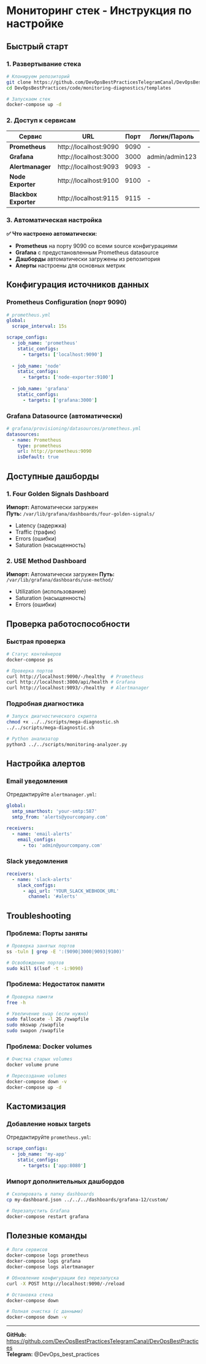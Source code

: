 # Мониторинг стек - Инструкция по настройке

## Быстрый старт

### 1. Развертывание стека

```bash
# Клонируем репозиторий
git clone https://github.com/DevOpsBestPracticesTelegramCanal/DevOpsBestPractices.git
cd DevOpsBestPractices/code/monitoring-diagnostics/templates

# Запускаем стек
docker-compose up -d
```

### 2. Доступ к сервисам

| Сервис | URL | Порт | Логин/Пароль |
|--------|-----|------|--------------|
| **Prometheus** | http://localhost:9090 | 9090 | - |
| **Grafana** | http://localhost:3000 | 3000 | admin/admin123 |
| **Alertmanager** | http://localhost:9093 | 9093 | - |
| **Node Exporter** | http://localhost:9100 | 9100 | - |
| **Blackbox Exporter** | http://localhost:9115 | 9115 | - |

### 3. Автоматическая настройка

**✅ Что настроено автоматически:**

- **Prometheus** на порту 9090 со всеми source конфигурациями
- **Grafana** с предустановленным Prometheus datasource
- **Дашборды** автоматически загружены из репозитория
- **Алерты** настроены для основных метрик

## Конфигурация источников данных

### Prometheus Configuration (порт 9090)

```yaml
# prometheus.yml
global:
  scrape_interval: 15s

scrape_configs:
  - job_name: 'prometheus'
    static_configs:
      - targets: ['localhost:9090']
  
  - job_name: 'node'
    static_configs:
      - targets: ['node-exporter:9100']
  
  - job_name: 'grafana'
    static_configs:
      - targets: ['grafana:3000']
```

### Grafana Datasource (автоматически)

```yaml
# grafana/provisioning/datasources/prometheus.yml
datasources:
  - name: Prometheus
    type: prometheus
    url: http://prometheus:9090
    isDefault: true
```

## Доступные дашборды

### 1. Four Golden Signals Dashboard
**Импорт:** Автоматически загружен  
**Путь:** `/var/lib/grafana/dashboards/four-golden-signals/`
- Latency (задержка)
- Traffic (трафик) 
- Errors (ошибки)
- Saturation (насыщенность)

### 2. USE Method Dashboard  
**Импорт:** Автоматически загружен
**Путь:** `/var/lib/grafana/dashboards/use-method/`
- Utilization (использование)
- Saturation (насыщенность)
- Errors (ошибки)

## Проверка работоспособности

### Быстрая проверка
```bash
# Статус контейнеров
docker-compose ps

# Проверка портов
curl http://localhost:9090/-/healthy  # Prometheus
curl http://localhost:3000/api/health # Grafana  
curl http://localhost:9093/-/healthy  # Alertmanager
```

### Подробная диагностика
```bash
# Запуск диагностического скрипта
chmod +x ../../scripts/mega-diagnostic.sh
../../scripts/mega-diagnostic.sh

# Python анализатор
python3 ../../scripts/monitoring-analyzer.py
```

## Настройка алертов

### Email уведомления
Отредактируйте `alertmanager.yml`:
```yaml
global:
  smtp_smarthost: 'your-smtp:587'
  smtp_from: 'alerts@yourcompany.com'

receivers:
  - name: 'email-alerts'
    email_configs:
      - to: 'admin@yourcompany.com'
```

### Slack уведомления
```yaml
receivers:
  - name: 'slack-alerts'
    slack_configs:
      - api_url: 'YOUR_SLACK_WEBHOOK_URL'
        channel: '#alerts'
```

## Troubleshooting

### Проблема: Порты заняты
```bash
# Проверка занятых портов
ss -tuln | grep -E ':(9090|3000|9093|9100)'

# Освобождение портов
sudo kill $(lsof -t -i:9090)
```

### Проблема: Недостаток памяти
```bash
# Проверка памяти
free -h

# Увеличение swap (если нужно)
sudo fallocate -l 2G /swapfile
sudo mkswap /swapfile
sudo swapon /swapfile
```

### Проблема: Docker volumes
```bash
# Очистка старых volumes
docker volume prune

# Пересоздание volumes
docker-compose down -v
docker-compose up -d
```

## Кастомизация

### Добавление новых targets
Отредактируйте `prometheus.yml`:
```yaml
scrape_configs:
  - job_name: 'my-app'
    static_configs:
      - targets: ['app:8080']
```

### Импорт дополнительных дашбордов
```bash
# Скопировать в папку dashboards
cp my-dashboard.json ../../../dashboards/grafana-12/custom/

# Перезапустить Grafana
docker-compose restart grafana
```

## Полезные команды

```bash
# Логи сервисов
docker-compose logs prometheus
docker-compose logs grafana
docker-compose logs alertmanager

# Обновление конфигурации без перезапуска
curl -X POST http://localhost:9090/-/reload

# Остановка стека
docker-compose down

# Полная очистка (с данными)
docker-compose down -v
```

---

**GitHub:** https://github.com/DevOpsBestPracticesTelegramCanal/DevOpsBestPractices  
**Telegram:** @DevOps_best_practices